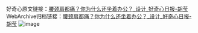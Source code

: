 好奇心原文链接：[腰颈肩都痛？你为什么还坐着办公？_设计_好奇心日报-胡莹](https://www.qdaily.com/articles/8826.html)
WebArchive归档链接：[腰颈肩都痛？你为什么还坐着办公？_设计_好奇心日报-胡莹](http://web.archive.org/web/20190623153552/https://www.qdaily.com/articles/8826.html)
![image](http://ww3.sinaimg.cn/large/007d5XDply1g3vdwi8rgsj30u04b2u0x)